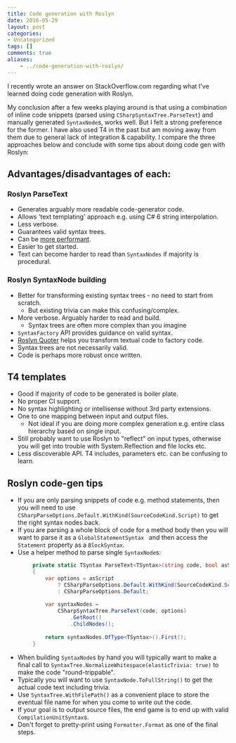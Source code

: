 ```yaml
---
title: Code generation with Roslyn
date: 2016-05-29
layout: post
categories:
- Uncategorized
tags: []
comments: true
aliases:
    - ../code-generation-with-roslyn/
---
```


I recently wrote an answer on StackOverflow.com regarding what I've learned doing code generation with Roslyn.

My conclusion after a few weeks playing around is that using a combination of inline code snippets (parsed using `CSharpSyntaxTree.ParseText`) and manually generated `SyntaxNode`s, works well. But I felt a strong preference for the former. I have also used T4 in the past but am moving away from them due to general lack of integration &amp; capability. I compare the three approaches below and conclude with some tips about doing code gen with Roslyn:

## Advantages/disadvantages of each:

### Roslyn ParseText

* Generates arguably more readable code-generator code.
* Allows 'text templating' approach e.g. using C# 6 string interpolation.
* Less verbose.
* Guarantees valid syntax trees.
* Can be [more performant](http://comealive.io/Syntax-Factory-Vs-Parse-Text/).
* Easier to get started.
* Text can become harder to read than `SyntaxNodes` if majority is procedural.

### Roslyn SyntaxNode building

* Better for transforming existing syntax trees - no need to start from scratch.
    * But existing trivia can make this confusing/complex.
* More verbose. Arguably harder to read and build.
    * Syntax trees are often more complex than you imagine
* `SyntaxFactory` API provides guidance on valid syntax.
* [Roslyn Quoter](http://roslynquoter.azurewebsites.net/) helps you transform textual code to factory code.
* Syntax trees are not necessarily valid.
* Code is perhaps more robust once written.

## T4 templates
	
* Good if majority of code to be generated is boiler plate.
* No proper CI support.
* No syntax highlighting or intellisense without 3rd party extensions.
* One to one mapping between input and output files.
    * Not ideal if you are doing more complex generation e.g. entire class hierarchy based on single input.
* Still probably want to use Roslyn to "reflect" on input types, otherwise you will get into trouble with System.Reflection and file locks etc.
* Less discoverable API. T4 includes, parameters etc. can be confusing to learn.

## Roslyn code-gen tips
	
* If you are only parsing snippets of code e.g. method statements, then you will need to use `CSharpParseOptions.Default.WithKind(SourceCodeKind.Script)` to get the right syntax nodes back.
* If you are parsing a whole block of code for a method body then you will want to parse it as a `GlobalStatementSyntax ` and then access the `Statement` property as a `BlockSyntax`.
* Use a helper method to parse single `SyntaxNode`s:
```csharp
        private static TSyntax ParseText<TSyntax>(string code, bool asScript = false)
        {
            var options = asScript
                ? CSharpParseOptions.Default.WithKind(SourceCodeKind.Script)
                : CSharpParseOptions.Default;
    
            var syntaxNodes =
                CSharpSyntaxTree.ParseText(code, options)
                    .GetRoot()
                    .ChildNodes();
    
            return syntaxNodes.OfType<TSyntax>().First();
        }
```
* When building `SyntaxNode`s by hand you will typically want to make a final call to `SyntaxTree.NormalizeWhitespace(elasticTrivia: true)` to make the code "round-trippable".
* Typically you will want to use `SyntaxNode.ToFullString()` to get the actual code text including trivia.	
* Use `SyntaxTree.WithFilePath()` as a convenient place to store the eventual file name for when you come to write out the code.
* If your goal is to output source files, the end game is to end up with valid `CompilationUnitSyntax`s.
* Don't forget to pretty-print using `Formatter.Format` as one of the final steps.

